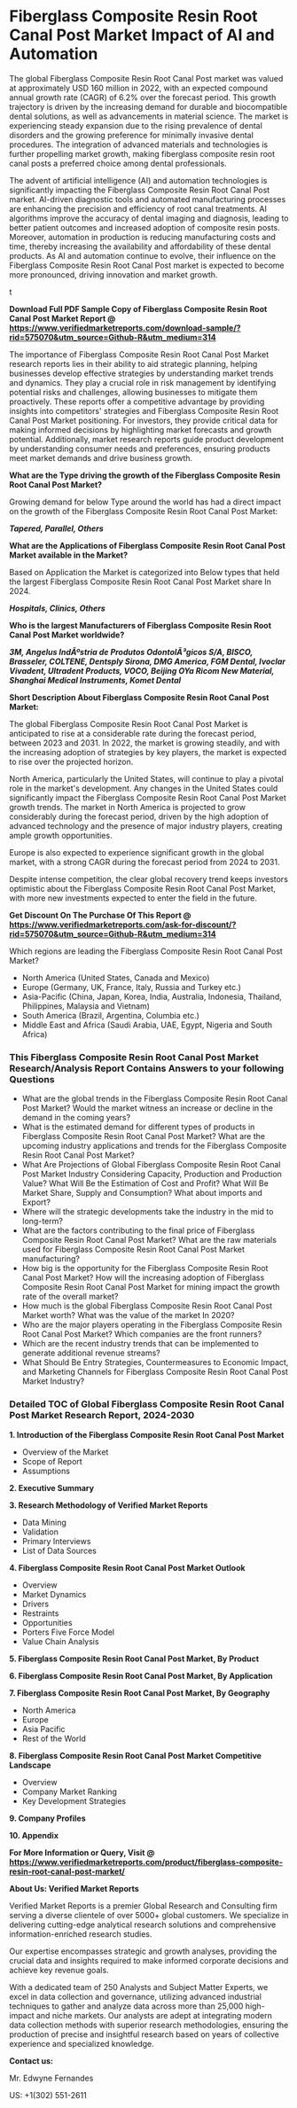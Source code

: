 <meta name="title" content="Global Fiberglass Composite Resin Root Canal Post Market Impact of AI and Automation"><meta name="description" content="The global Fiberglass Composite Resin Root Canal Post market was valued at approximately USD 160 million in 2022, with an expected compound annual growth rate (CAGR) o"><meta name="title" content="Fiberglass Composite Resin Root Canal Post Market Size, Share, Scope, Trends, Growth, Opportunities, Analysis, Forecast"><h1>Fiberglass Composite Resin Root Canal Post Market Impact of AI and Automation</h1><p>The global Fiberglass Composite Resin Root Canal Post market was valued at approximately USD 160 million in 2022, with an expected compound annual growth rate (CAGR) of 6.2% over the forecast period. This growth trajectory is driven by the increasing demand for durable and biocompatible dental solutions, as well as advancements in material science. The market is experiencing steady expansion due to the rising prevalence of dental disorders and the growing preference for minimally invasive dental procedures. The integration of advanced materials and technologies is further propelling market growth, making fiberglass composite resin root canal posts a preferred choice among dental professionals.</p><p>The advent of artificial intelligence (AI) and automation technologies is significantly impacting the Fiberglass Composite Resin Root Canal Post market. AI-driven diagnostic tools and automated manufacturing processes are enhancing the precision and efficiency of root canal treatments. AI algorithms improve the accuracy of dental imaging and diagnosis, leading to better patient outcomes and increased adoption of composite resin posts. Moreover, automation in production is reducing manufacturing costs and time, thereby increasing the availability and affordability of these dental products. As AI and automation continue to evolve, their influence on the Fiberglass Composite Resin Root Canal Post market is expected to become more pronounced, driving innovation and market growth.</p>t</p><p id="" class=""><strong>Download Full PDF Sample Copy of Fiberglass Composite Resin Root Canal Post Market Report @ <a href="https://www.verifiedmarketreports.com/download-sample/?rid=575070&utm_source=Github-R&utm_medium=314" target="_blank">https://www.verifiedmarketreports.com/download-sample/?rid=575070&utm_source=Github-R&utm_medium=314</a></strong></p><p>The importance of&nbsp;Fiberglass Composite Resin Root Canal Post Market research reports lies in their ability to aid strategic planning, helping businesses develop effective strategies by understanding market trends and dynamics. They play a crucial role in risk management by identifying potential risks and challenges, allowing businesses to mitigate them proactively. These reports offer a competitive advantage by providing insights into competitors' strategies and Fiberglass Composite Resin Root Canal Post Market positioning. For investors, they provide critical data for making informed decisions by highlighting market forecasts and growth potential. Additionally, market research reports guide product development by understanding consumer needs and preferences, ensuring products meet market demands and drive business growth.</p><p><strong>What are the&nbsp;Type driving the growth of the Fiberglass Composite Resin Root Canal Post Market?</strong></p><p id="" class="">Growing demand for below Type around the world has had a direct impact on the growth of the Fiberglass Composite Resin Root Canal Post Market:</p><em><strong>Tapered, Parallel, Others</strong></em></p><strong>What are the&nbsp;Applications&nbsp;of Fiberglass Composite Resin Root Canal Post Market available in the Market?</strong></p><p id="" class="">Based on Application the Market is categorized into Below types that held the largest Fiberglass Composite Resin Root Canal Post Market share In 2024.</p><em><strong>Hospitals, Clinics, Others</strong></em></p><strong>Who is the largest Manufacturers of Fiberglass Composite Resin Root Canal Post Market worldwide?</strong></p><p><em><strong>3M, Angelus IndÃºstria de Produtos OdontolÃ³gicos S/A, BISCO, Brasseler, COLTENE, Dentsply Sirona, DMG America, FGM Dental, Ivoclar Vivadent, Ultradent Products, VOCO, Beijing OYa Ricom New Material, Shanghai Medical Instruments, Komet Dental</strong></em></p><p id="" class=""><strong>Short Description About Fiberglass Composite Resin Root Canal Post Market:</strong></p><p>The global Fiberglass Composite Resin Root Canal Post Market is anticipated to rise at a considerable rate during the forecast period, between 2023 and 2031. In 2022, the market is growing steadily, and with the increasing adoption of strategies by key players, the market is expected to rise over the projected horizon.</p><p>North America, particularly the United States, will continue to play a pivotal role in the market's development. Any changes in the United States could significantly impact the Fiberglass Composite Resin Root Canal Post Market growth trends. The market in North America is projected to grow considerably during the forecast period, driven by the high adoption of advanced technology and the presence of major industry players, creating ample growth opportunities.</p><p>Europe is also expected to experience significant growth in the global market, with a strong CAGR during the forecast period from 2024 to 2031.</p><p>Despite intense competition, the clear global recovery trend keeps investors optimistic about the Fiberglass Composite Resin Root Canal Post Market, with more new investments expected to enter the field in the future.</p><p id="" class=""><strong>Get Discount On The Purchase Of This Report @ <a href="https://www.verifiedmarketreports.com/ask-for-discount/?rid=575070&utm_source=Github-R&utm_medium=314" target="_blank">https://www.verifiedmarketreports.com/ask-for-discount/?rid=575070&utm_source=Github-R&utm_medium=314</a></strong></p>Which regions are leading the Fiberglass Composite Resin Root Canal Post Market?</p><ul><li>North America (United States, Canada and Mexico)</li><li>Europe (Germany, UK, France, Italy, Russia and Turkey etc.)</li><li>Asia-Pacific (China, Japan, Korea, India, Australia, Indonesia, Thailand, Philippines, Malaysia and Vietnam)</li><li>South America (Brazil, Argentina, Columbia etc.)</li><li>Middle East and Africa (Saudi Arabia, UAE, Egypt, Nigeria and South Africa)</li></ul><h3 id="" class="">This Fiberglass Composite Resin Root Canal Post Market Research/Analysis Report Contains Answers to your following Questions</h3><ul><li>What are the global trends in the Fiberglass Composite Resin Root Canal Post Market? Would the market witness an increase or decline in the demand in the coming years?</li><li>What is the estimated demand for different types of products in Fiberglass Composite Resin Root Canal Post Market? What are the upcoming industry applications and trends for the Fiberglass Composite Resin Root Canal Post Market?</li><li>What Are Projections of Global Fiberglass Composite Resin Root Canal Post Market Industry Considering Capacity, Production and Production Value? What Will Be the Estimation of Cost and Profit? What Will Be Market Share, Supply and Consumption? What about imports and Export?</li><li>Where will the strategic developments take the industry in the mid to long-term?</li><li>What are the factors contributing to the final price of Fiberglass Composite Resin Root Canal Post Market? What are the raw materials used for Fiberglass Composite Resin Root Canal Post Market manufacturing?</li><li>How big is the opportunity for the Fiberglass Composite Resin Root Canal Post Market? How will the increasing adoption of Fiberglass Composite Resin Root Canal Post Market for mining impact the growth rate of the overall market?</li><li>How much is the global Fiberglass Composite Resin Root Canal Post Market worth? What was the value of the market In 2020?</li><li>Who are the major players operating in the Fiberglass Composite Resin Root Canal Post Market? Which companies are the front runners?</li><li>Which are the recent industry trends that can be implemented to generate additional revenue streams?</li><li>What Should Be Entry Strategies, Countermeasures to Economic Impact, and Marketing Channels for Fiberglass Composite Resin Root Canal Post Market Industry?</li></ul><h3 id="" class="">Detailed TOC of Global Fiberglass Composite Resin Root Canal Post Market Research Report, 2024-2030</h3><p id="" class=""><strong>1. Introduction of the Fiberglass Composite Resin Root Canal Post Market</strong></p><ul><li>Overview of the Market</li><li>Scope of Report</li><li>Assumptions</li></ul><p id="" class=""><strong>2. Executive Summary</strong></p><p id="" class=""><strong>3. Research Methodology of Verified Market Reports</strong></p><ul><li>Data Mining</li><li>Validation</li><li>Primary Interviews</li><li>List of Data Sources</li></ul><p id="" class=""><strong>4. Fiberglass Composite Resin Root Canal Post Market Outlook</strong></p><ul><li>Overview</li><li>Market Dynamics</li><li>Drivers</li><li>Restraints</li><li>Opportunities</li><li>Porters Five Force Model</li><li>Value Chain Analysis</li></ul><p id="" class=""><strong>5. Fiberglass Composite Resin Root Canal Post Market, By Product</strong></p><p id="" class=""><strong>6. Fiberglass Composite Resin Root Canal Post Market, By Application</strong></p><p id="" class=""><strong>7. Fiberglass Composite Resin Root Canal Post Market, By Geography</strong></p><ul><li>North America</li><li>Europe</li><li>Asia Pacific</li><li>Rest of the World</li></ul><p id="" class=""><strong>8. Fiberglass Composite Resin Root Canal Post Market Competitive Landscape</strong></p><ul><li>Overview</li><li>Company Market Ranking</li><li>Key Development Strategies</li></ul><p id="" class=""><strong>9. Company Profiles</strong></p><p id="" class=""><strong>10. Appendix</strong></p><p id="" class=""><strong>For More Information or Query, Visit @ <a href="https://www.verifiedmarketreports.com/product/fiberglass-composite-resin-root-canal-post-market/" target="_blank">https://www.verifiedmarketreports.com/product/fiberglass-composite-resin-root-canal-post-market/</a></strong></p><p id="" class=""><strong>About Us: Verified Market Reports</strong></p><p id="" class="">Verified Market Reports is a premier Global Research and Consulting firm serving a diverse clientele of over 5000+ global customers. We specialize in delivering cutting-edge analytical research solutions and comprehensive information-enriched research studies.</p><p id="" class="">Our expertise encompasses strategic and growth analyses, providing the crucial data and insights required to make informed corporate decisions and achieve key revenue goals.</p><p id="" class="">With a dedicated team of 250 Analysts and Subject Matter Experts, we excel in data collection and governance, utilizing advanced industrial techniques to gather and analyze data across more than 25,000 high-impact and niche markets. Our analysts are adept at integrating modern data collection methods with superior research methodologies, ensuring the production of precise and insightful research based on years of collective experience and specialized knowledge.</p><p id="" class=""><strong>Contact us:</strong></p><p id="" class="">Mr. Edwyne Fernandes</p><p id="" class="">US: +1(302) 551-2611</p>